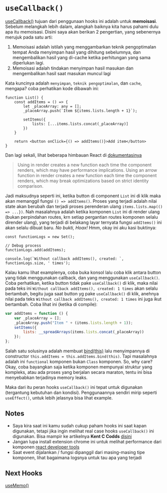 # `useCallback()`

[useCallback()](https://reactjs.org/docs/hooks-reference.html#usecallback) tujuan dari penggunaan hooks ini adalah untuk **memoisasi**. Sebelum melangkah lebih dalam, alangkah baiknya kita harus pahami dulu apa itu memoisasi. Disini saya akan berikan 2 pengertian, yang sebenernya merujuk pada satu arti:

1. Memoisasi adalah istilah yang menggambarkan teknik pengoptimalan tempat Anda menyimpan hasil yang dihitung sebelumnya, dan mengembalikan hasil yang di-cache ketika perhitungan yang sama diperlukan lagi.
2. Memoisasi adalah tindakan menyimpan hasil masukan dan mengembalikan hasil saat masukan muncul lagi

Kata kuncinya adalah `menyimpan`, `teknik pengoptimalan`, dan `cache`, mengapa? coba perhatikan kode dibawah ini:

```tsx
function List() {
    const addItems = () => {
        let _placeArray: any = [];
        _placeArray.push(`Item ${items.lists.length + 1}`);

        setItems({
            lists: [...items.lists.concat(_placeArray)]
        })
    }

    return <button onClick={() => addItems()}>Add item</button>
}
```

Dan lagi sekali, lihat beberapa himbauan React di [dokumentasinya](https://reactjs.org/docs/faq-functions.html#how-do-i-pass-a-parameter-to-an-event-handler-or-callback)

> Using in render creates a new function each time the component renders, which may have performance implications.
> Using an arrow function in render creates a new function each time the component renders, which may break optimizations based on strict identity comparison.

Jadi maksudnya seperti ini, ketika button di component `List` ini di klik maka akan memanggil fungsi `() => addItems()`. Proses yang terjadi adalah nilai state akan berubah dan terjadi proses perenderan ulang `items.lists.map(() => ...})`. Nah masalahnya adalah ketika komponen `List` ini di render ulang (bukan perpindahan routes, krn setiap pergantian routes komponen selalu dirender ulang), yang terjadi di belakang layar ternyata fungsi `addItems()` ini akan selalu dibuat baru. *No bukti, Hoax!*  Hmm, okay ini aku kasi buktinya:

```tsx
const functionLogs = new Set();

// Debug process
functionLogs.add(addItems);

console.log(`Without callback addItems(), created: `, functionLogs.size, ' times');
```

Kalau kamu lihat examplenya, coba buka konsol lalu coba klik antara button yang tidak menggunakan callback, dan yang menggunakan `useCallback()`. Coba perhatikan, ketika button tidak pake `useCallback()` di klik, maka nilai pada teks ini `Without callback addItems(), created: 1 times` akan selalu bertambah, begitu juga saat button yg pake `useCallback()` di klik, anehnya nilai pada teks `Without callback addItems(), created: 1 times` ini juga ikut bertambah. Coba lihat ini (ketika di compile): 

```js
var addItems = function () {
    var _placeArray = [];
    _placeArray.push("Item " + (items.lists.length + 1));
    setItems({
        lists: __spreadArrays(items.lists.concat(_placeArray))
    });
};
```

Salah satu solusinya adalah membuat [bind(this)](https://developer.mozilla.org/en-US/docs/Web/JavaScript/Reference/Global_Objects/Function/bind) lalu menyimpannya di constructor `this.addItems = this.addItems.bind(this)`. Tapi masalahnya adalah ini `functional` komponen bukan `Class` komponen. So, why care? Okay, coba bayangkan saja ketika komponen mempunyai struktur yang kompleks, atau ada proses yang berjalan secara maraton, tentu ini bisa menyebabkan terjadinya memory leaks. 

Maka dari itu peran hooks `useCallback()` ini tepat untuk digunakan (tergantung kebutuhan dan kondisi). Penggunaannya sendiri mirip seperti `useEffect()`, untuk lebih jelasnya bisa lihat example.


## Notes

- Saya kira saat ini kamu sudah cukup paham hooks ini saat kapan digunakan, tetapi jika ingin melihat real case hooks `useCallback()` ini digunakan. Bisa mampir ke artikelnya **Kent C Codds** [disini](https://kentcdodds.com/blog/usememo-and-usecallback/)
- Jangan lupa install extension chrome ini untuk melihat performance dari komponen [react developer tools](https://chrome.google.com/webstore/detail/fmkadmapgofadopljbjfkapdkoienihi)
- Saat event dijalankan / fungsi dipanggil dari masing-masing tipe komponen, lihat bagaimana logsnya untuk tau apa yang terjadi

## Next Hooks
[useMemo()](https://github.com/natserract/react-hooks-deepdive/tree/main/src/app/useMemo)